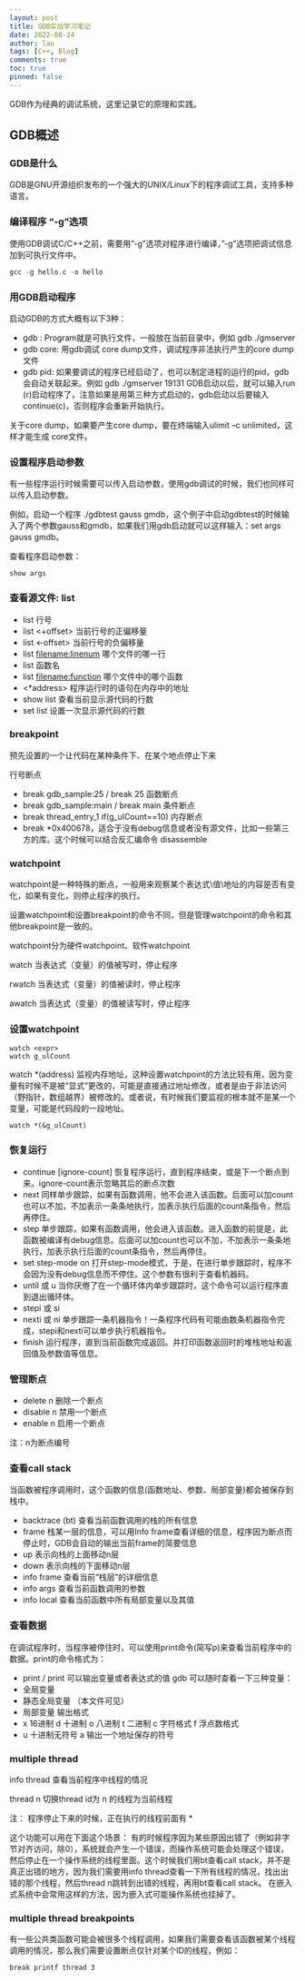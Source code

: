 ```yaml
---
layout: post
title: GDB实战学习笔记
date: 2022-08-24
author: lau
tags: [C++, Blog]
comments: true
toc: true
pinned: false
---
```

GDB作为经典的调试系统，这里记录它的原理和实践。

<!-- more -->


## GDB概述
### GDB是什么
GDB是GNU开源组织发布的一个强大的UNIX/Linux下的程序调试工具，支持多种语言。
### 编译程序 “-g”选项
使用GDB调试C/C++之前，需要用”-g”选项对程序进行编译，”-g”选项把调试信息加到可执行文件中。
```c++
gcc -g hello.c -o hello
```
### 用GDB启动程序
启动GDB的方式大概有以下3种：
- gdb <program>: Program就是可执行文件，一般放在当前目录中，例如 gdb ./gmserver
- gdb <program> core: 用gdb调试 core dump文件，调试程序非法执行产生的core dump文件
- gdb <program> pid: 如果要调试的程序已经启动了，也可以制定进程的运行的pid，gdb会自动关联起来。例如 gdb ./gmserver 19131
GDB启动以后，就可以输入run (r)启动程序了，注意如果是用第三种方式启动的，gdb启动以后要输入continue(c)，否则程序会重新开始执行。

关于core dump，如果要产生core dump，要在终端输入ulimit –c unlimited，这样才能生成 core文件。

### 设置程序启动参数
有一些程序运行时候需要可以传入启动参数，使用gdb调试的时候，我们也同样可以传入启动参数。

例如，启动一个程序 ./gdbtest gauss gmdb，这个例子中启动gdbtest的时候输入了两个参数gauss和gmdb，如果我们用gdb启动就可以这样输入：set args gauss gmdb。

查看程序启动参数：
```shell
show args
```
### 查看源文件: list
- list <linenum> 行号
- list <+offset> 当前行号的正偏移量
- list <-offset> 当前行号的负偏移量
- list <filename:linenum> 哪个文件的哪一行
- list <function> 函数名
- list <filename:function> 哪个文件中的哪个函数
- <*address> 程序运行时的语句在内存中的地址
- show list 查看当前显示源代码的行数
- set list <count> 设置一次显示源代码的行数
### breakpoint
预先设置的一个让代码在某种条件下、在某个地点停止下来

行号断点
- break gdb_sample:25 / break 25
函数断点
- break gdb_sample:main / break main
条件断点
- break thread_entry_1 if(g_ulCount==10)
内存断点
- break *0x400678，适合于没有debug信息或者没有源文件，比如一些第三方的库。这个时候可以结合反汇编命令 disassemble
### watchpoint
watchpoint是一种特殊的断点，一般用来观察某个表达式\值\地址的内容是否有变化，如果有变化，则停止程序的执行。

设置watchpoint和设置breakpoint的命令不同，但是管理watchpoint的命令和其他breakpoint是一致的。

watchpoint分为硬件watchpoint、软件watchpoint

watch 当表达式（变量）的值被写时，停止程序

rwatch  当表达式（变量）的值被读时，停止程序

awatch 当表达式（变量）的值被读写时，停止程序

### 设置watchpoint
```shell
watch <expr>
watch g_ulCount
```
watch *(address) 监视内存地址，这种设置watchpoint的方法比较有用，因为变量有时候不是被“显式”更改的，可能是直接通过地址修改，或者是由于非法访问（野指针，数组越界）被修改的。或者说，有时候我们要监视的根本就不是某一个变量，可能是代码段的一段地址。
```shell
watch *(&g_ulCount)
```
### 恢复运行
- continue [ignore-count]
恢复程序运行，直到程序结束，或是下一个断点到来。ignore-count表示忽略其后的断点次数
- next <count>
同样单步跟踪，如果有函数调用，他不会进入该函数。后面可以加count也可以不加，不加表示一条条地执行，加表示执行后面的count条指令，然后再停住。
- step <count>
单步跟踪，如果有函数调用，他会进入该函数。进入函数的前提是，此函数被编译有debug信息。后面可以加count也可以不加，不加表示一条条地执行，加表示执行后面的count条指令，然后再停住。
- set step-mode on
打开step-mode模式，于是，在进行单步跟踪时，程序不会因为没有debug信息而不停住。这个参数有很利于查看机器码。
- until 或 u
当你厌倦了在一个循环体内单步跟踪时，这个命令可以运行程序直到退出循环体。
- stepi 或 si
- nexti 或 ni
单步跟踪一条机器指令！一条程序代码有可能由数条机器指令完成，stepi和nexti可以单步执行机器指令。
- finish
运行程序，直到当前函数完成返回。并打印函数返回时的堆栈地址和返回值及参数值等信息。
### 管理断点
- delete n
删除一个断点
- disable n
禁用一个断点
- enable n
启用一个断点

注：n为断点编号

### 查看call stack
当函数被程序调用时，这个函数的信息(函数地址、参数、局部变量)都会被保存到栈中。
- backtrace (bt)
 查看当前函数调用的栈的所有信息
- frame 
栈某一层的信息，可以用Info frame查看详细的信息，程序因为断点而停止时，GDB会自动的输出当前frame的简要信息
- up <n> 表示向栈的上面移动n层
- down <n> 表示向栈的下面移动n层
- info frame
查看当前“栈层”的详细信息
- info args
查看当前函数调用的参数
- info local
查看当前函数中所有局部变量以及其值
### 查看数据
在调试程序时，当程序被停住时，可以使用print命令(简写p)来查看当前程序中的数据。print的命令格式为：
- print /<f> <expr>         print 可以输出变量或者表达式的值
gdb 可以随时查看一下三种变量：
- 全局变量
- 静态全局变量 （本文件可见）
- 局部变量
输出格式
- x  16进制 d  十进制  o 八进制 t 二进制 c 字符格式 f 浮点数格式
- u 十进制无符号 a 输出一个地址保存的符号
### multiple thread
info thread 查看当前程序中线程的情况

thread n  切换thread id为 n 的线程为当前线程

注： 程序停止下来的时候，正在执行的线程前面有 *

这个功能可以用在下面这个场景：
有的时候程序因为某些原因出错了（例如非字节对齐访问，除0），系统就会产生一个错误，而操作系统可能会处理这个错误，然后停止在一个操作系统的线程里面。这个时候我们用bt查看call stack，并不是真正出错的地方，因为我们需要用info thread查看一下所有线程的情况，找出出错的那个线程，然后thread n跳转到出错的线程，再用bt查看call stack。 在嵌入式系统中会常用这样的方法，因为嵌入式可能操作系统也挂掉了。
### multiple thread breakpoints
有一些公共类函数可能会被很多个线程调用，如果我们需要查看该函数被某个线程调用的情况，那么我们需要设置断点仅针对某个ID的线程，例如：
```shell
break printf thread 3
```




